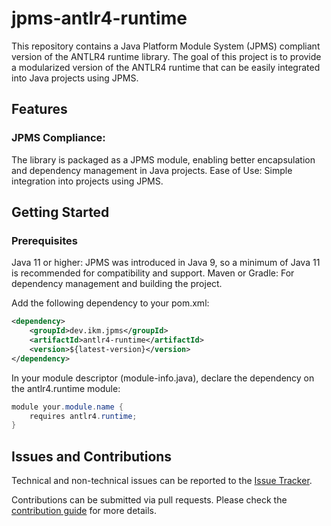 # jpms-antlr4-runtime
This repository contains a Java Platform Module System (JPMS) compliant version of the ANTLR4 runtime library. The goal of this project is to provide a modularized version of the ANTLR4 runtime that can be easily integrated into Java projects using JPMS.

## Features

### JPMS Compliance: 
The library is packaged as a JPMS module, enabling better encapsulation and dependency management in Java projects.
Ease of Use: Simple integration into projects using JPMS.

## Getting Started
### Prerequisites

Java 11 or higher: JPMS was introduced in Java 9, so a minimum of Java 11 is recommended for compatibility and support.
Maven or Gradle: For dependency management and building the project.

Add the following dependency to your pom.xml:
```xml
<dependency>
    <groupId>dev.ikm.jpms</groupId>
	<artifactId>antlr4-runtime</artifactId>
    <version>${latest-version}</version>
</dependency>
```

In your module descriptor (module-info.java), declare the dependency on the antlr4.runtime module:

```java
module your.module.name {
    requires antlr4.runtime;
}
```


## Issues and Contributions
Technical and non-technical issues can be reported to the [Issue Tracker](https://github.com/ikmdev/repo-seed/issues).

Contributions can be submitted via pull requests. Please check the [contribution guide](doc/how-to-contribute.md) for more details.